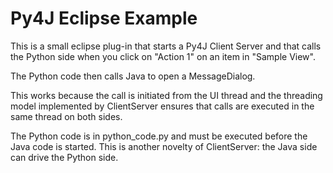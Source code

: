 Py4J Eclipse Example
====================

This is a small eclipse plug-in that starts a Py4J Client Server and that
calls the Python side when you click on "Action 1" on an item in "Sample
View".

The Python code then calls Java to open a MessageDialog.

This works because the call is initiated from the UI thread and the threading
model implemented by ClientServer ensures that calls are executed in the same
thread on both sides.

The Python code is in python\_code.py and must be executed before the Java
code is started. This is another novelty of ClientServer: the Java side can
drive the Python side.
